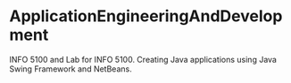 # ApplicationEngineeringAndDevelopment
INFO 5100 and Lab for INFO 5100. 
Creating Java applications using Java Swing Framework and NetBeans.
